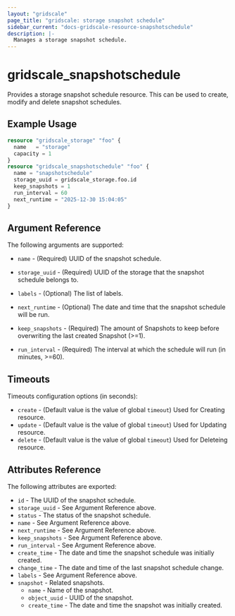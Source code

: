 ```yaml
---
layout: "gridscale"
page_title: "gridscale: storage snapshot schedule"
sidebar_current: "docs-gridscale-resource-snapshotschedule"
description: |-
  Manages a storage snapshot schedule.
---
```


# gridscale_snapshotschedule

Provides a storage snapshot schedule resource. This can be used to create, modify and delete snapshot schedules.

## Example Usage

```terraform
resource "gridscale_storage" "foo" {
  name   = "storage"
  capacity = 1
}
resource "gridscale_snapshotschedule" "foo" {
  name = "snapshotschedule"
  storage_uuid = gridscale_storage.foo.id
  keep_snapshots = 1
  run_interval = 60
  next_runtime = "2025-12-30 15:04:05"
}
```

## Argument Reference

The following arguments are supported:

* `name` - (Required) UUID of the snapshot schedule.

* `storage_uuid` - (Required) UUID of the storage that the snapshot schedule belongs to.

* `labels` - (Optional) The list of labels.

* `next_runtime` - (Optional) The date and time that the snapshot schedule will be run.

* `keep_snapshots` - (Required) The amount of Snapshots to keep before overwriting the last created Snapshot (>=1).

* `run_interval` - (Required) The interval at which the schedule will run (in minutes, >=60).

## Timeouts

Timeouts configuration options (in seconds):

* `create` - (Default value is the value of global `timeout`) Used for Creating resource.
* `update` - (Default value is the value of global `timeout`) Used for Updating resource.
* `delete` - (Default value is the value of global `timeout`) Used for Deleteing resource.

## Attributes Reference

The following attributes are exported:

* `id` - The UUID of the snapshot schedule.
* `storage_uuid` - See Argument Reference above.
* `status` - The status of the snapshot schedule.
* `name` - See Argument Reference above.
* `next_runtime` - See Argument Reference above.
* `keep_snapshots` - See Argument Reference above.
* `run_interval` - See Argument Reference above.
* `create_time` - The date and time the snapshot schedule was initially created.
* `change_time` - The date and time of the last snapshot schedule change.
* `labels` - See Argument Reference above.
* `snapshot` - Related snapshots.
    * `name` - Name of the snapshot.
    * `object_uuid` - UUID of the snapshot.
    * `create_time` - The date and time the snapshot was initially created.
